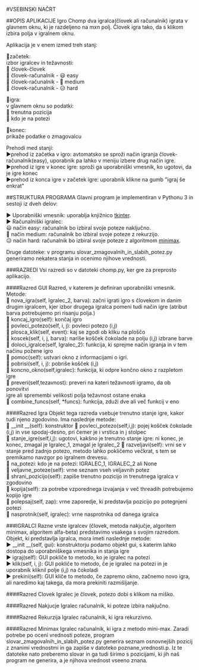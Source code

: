 #VSEBINSKI NAČRT

##OPIS APLIKACIJE
Igro Chomp dva igralca(človek ali računalnik) igrata v glavnem oknu, ki je razdeljeno na mxn polj.
Človek igra tako, da s klikom izbira polja v igralnem oknu.

Aplikacija je v enem izmed treh stanj:  

  🍫začetek:  
  izbor igralcev in težavnosti:  
    👥 človek-človek  
    👤 človek-računalnik - 😃 easy   
    👤 človek-računalnik - 🤔 medium  
    👤 človek-računalnik - 😥 hard  
  
  🍫igra:  
  v glavnem oknu so podatki:  
  🎲 trenutna pozicija  
  🎲 kdo je na potezi 
    
  🍫konec:  
  prikaže podatke o zmagovalcu  

Prehodi med stanji:  
▶︎prehod iz začetka v igro: avtomatsko se sproži način igranja človek-računalnik(easy), uporabnik pa lahko v meniju izbere drug način igre.  
▶︎prehod iz igre v konec igre: sproži ga uporabniški vmesnik, ko ugotovi, da je igre konec  
▶︎prehod iz konca igre v začetek igre: uporabnik klikne na gumb "igraj še enkrat"  

##STRUKTURA PROGRAMA
Glavni program je implementiran v Pythonu 3 in sestoji iz dveh delov:  

▶︎ Uporabniški vmesnik: uporablja knjižnico [tkinter](http://infohost.nmt.edu/tcc/help/pubs/tkinter/web/index.html).    
▶︎ Računalniški igralec:  
😃 način easy: računalnik bo izbiral svoje poteze naključno.  
🤔 način medium: računalnik bo izbiral svoje poteze z rekurzijo.  
😥 način hard: računalnik bo izbiral svoje poteze z algoritmom [minimax](https://en.wikipedia.org/wiki/Minimax).  

Druge datoteke: v programu slovar_zmagovalnih_in_slabih_potez.py generiramo nekatera stanja in ocenimo njihove vrednosti.  

###RAZREDI
Vsi razredi so v datoteki chomp.py, ker gre za preprosto aplikacijo.

####Razred GUI
Razred, v katerem je definiran uporabniški vmesnik. Metode:    
🎲 nova_igra(self, Igralec_2, barva): začni igrati igro s človekom in danim drugim igralcem, kjer izbor drugega igralca pomeni tudi način igre (atribut barva potrebujemo pri risanju polja.)  
🎲 koncaj_igro(self): končaj igro  
🎲 povleci_potezo(self, i, j): povleci potezo (i,j)  
🎲 plosca_klik(self, event): kaj se zgodi ob kliku na ploščo  
🎲 koscek(self, i, j, barva): nariše košček čokolade na polju (i,j) izbrane barve  
🎲 doloci_igralce(self, Igralec_2): funkcija, ki sprejme način igranja in v tem načinu požene igro  
🎲 pomoc(self): ustvari okno z informacijami o igri.  
🎲 pobrisi(self, i, j): pobriše košček (i,j)  
🎲 koncno_okno(self,igralec): funkcija, ki odpre končno okno z razpletom igre  
🎲 preveri(self,tezavnost): preveri na kateri težavnosti igramo, da ob ponovitvi  
igre ali spremembi velikosti polja težavnost ostane enaka  
🎲 combine_funcs(self, *funcs): funkcija, zduži dve ali več funkcij v eno  

####Razred Igra
Objekt tega razreda vsebuje trenutno stanje igre, kakor tudi njeno zgodovino. Ima naslednje metode:  
🎲 __init __(self): konstruktor
🎲 povleci_potezo(self,i,j): pojej košček čokolade (i,j) in vse spodaj-desno, pri čemer je i vrstica  in j stolpec      
🎲 stanje_igre(self,i,j): ugotovi, kakšno je trenutno stanje igre: ni konec, je konec, zmagal je Igralec_1, zmagal je Igralec_2
🎲 razveljavi(self): vrni se v stanje pred zadnjo potezo, metodo lahko pokličemo večkrat, s tem se premikamo navzgor po igralnem drevesu.  
🎲 na_potezi: kdo je na potezi: IGRALEC_1, IGRALEC_2 ali None  
🎲 veljavne_poteze(self): vrne seznam vseh veljavnih potez  
🎲 shrani_pozicijo(self): zapiše trenutno pozicijo in trenutnega igralca v zgodovino  
🎲 kopija(self): za potrebe vzporednega izvajanja v več threadih potrebujemo kopijo igre  
🎲 polepsaj(self, zap): vrne zaporedje, ki predstavlja pozicijo po potegnjeni potezi  
🎲 nasprotnik(self, igralec): vrne nasprotnika od danega igralca  

###IGRALCI
Razne vrste igralcev (človek, metoda nakjučje, algoritem minimax, algoritem alfa-beta) predstavimo vsakega s svojim razredom. Objekt, ki predstavlja igralca, mora imeti naslednje metode:  
▶︎  __init __(self, gui): konstruktorju podamo objekt gui, s katerim lahko dostopa do uporabniškega vmesnika in stanja igre  
▶︎ igraj(self): GUI pokliče to metodo, ko je igralec na potezi  
▶︎ klik(self, i, j): GUI pokliče to metodo, če je igralec na potezi in je uporabnik kliknil polje (i,j) na čokoladi  
▶ prekini(self): GUI kliče to metodo, če zapremo okno, začnemo novo igra, ali naredimo kaj takega, da mora prekiniti razmišljanje.

####Razred Clovek
Igralec je človek, potezo dobi s klikom na miško.

####Razred Nakjucje
Igralec računalnik, ki poteze izbira nakjučno.

####Razred Rekurzija
Igralec računalnik, ki igra rekurzivno.

####Razred Minimax
Igralec računalnik, ki igra z metodo mini-max. Zaradi potrebe po oceni vrednosti poteze, program slovar_zmagovalnih_in_slabih_potez.py generira seznam osnovnejših pozicij z znanimi vrednostmi in ga zapiše v datoteko poznane_vrednosti.p. Iz te datoteke nato preberemo slovar in ga tudi širimo s pozicijami, ki jih naš program ne generira, a je njihova vrednost vseeno znana.

